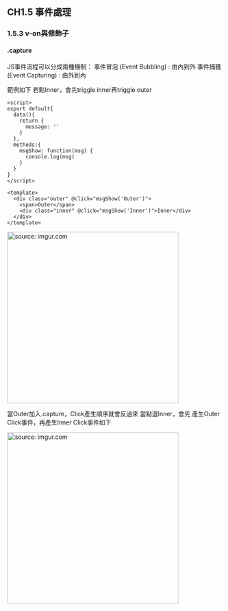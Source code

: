 ## CH1.5 事件處理

### 1.5.3 v-on與修飾子

#### .capture

JS事件流程可以分成兩種機制：
事件冒泡 (Event Bubbling) : 由內到外
事件捕獲 (Event Capturing) : 由外到內


範例如下
若點Inner，會先triggle inner再triggle outer
```
<script>
export default{
  data(){
    return {
      message: ''
    }
  },
  methods:{
    msgShow: function(msg) {
      console.log(msg)
    }
  }
}
</script>

<template>
  <div class="outer" @click="msgShow('Outer')">
    <span>Outer</span>
    <div class="inner" @click="msgShow('Inner')">Inner</div>
  </div>
</template>
```

<a href="https://imgur.com/ytxV18G"><img src="https://i.imgur.com/ytxV18G.gif" title="source: imgur.com" width="400px" /></a>


當Outer加入.capture，Click產生順序就會反過來
當點選Inner，會先 產生Outer Click事件，再產生Inner Click事件如下

<a href="https://imgur.com/jqKP4oh"><img src="https://i.imgur.com/jqKP4oh.gif" title="source: imgur.com" width="400px" /></a>